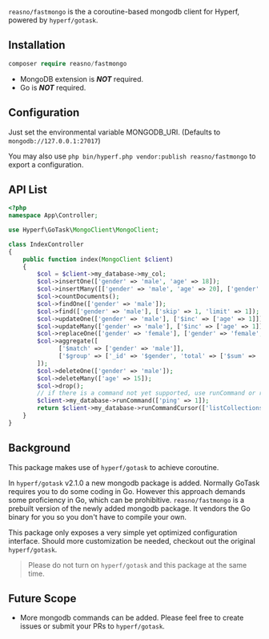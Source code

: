`reasno/fastmongo` is the a coroutine-based mongodb client for Hyperf, powered by `hyperf/gotask`.

## Installation

```php
composer require reasno/fastmongo
```

- MongoDB extension is ***NOT*** required. 
- Go is ***NOT*** required.

## Configuration

Just set the environmental variable MONGODB_URI. (Defaults to `mongodb://127.0.0.1:27017`)

You may also use `php bin/hyperf.php vendor:publish reasno/fastmongo` to export a configuration.

## API List

```php
<?php
namespace App\Controller;

use Hyperf\GoTask\MongoClient\MongoClient;

class IndexController
{
    public function index(MongoClient $client)
    {
        $col = $client->my_database->my_col;
        $col->insertOne(['gender' => 'male', 'age' => 18]);
        $col->insertMany([['gender' => 'male', 'age' => 20], ['gender' => 'female', 'age' => 18]]);
        $col->countDocuments();
        $col->findOne(['gender' => 'male']);
        $col->find(['gender' => 'male'], ['skip' => 1, 'limit' => 1]);
        $col->updateOne(['gender' => 'male'], ['$inc' => ['age' => 1]]);
        $col->updateMany(['gender' => 'male'], ['$inc' => ['age' => 1]]);
        $col->replaceOne(['gender' => 'female'], ['gender' => 'female', 'age' => 15]);
        $col->aggregate([
              ['$match' => ['gender' => 'male']],
              ['$group' => ['_id' => '$gender', 'total' => ['$sum' => '$age']]],
        ]);
        $col->deleteOne(['gender' => 'male']);
        $col->deleteMany(['age' => 15]);
        $col->drop();
        // if there is a command not yet supported, use runCommand or runCommandCursor.
        $client->my_database->runCommand(['ping' => 1]);
        return $client->my_database->runCommandCursor(['listCollections' => 1]); 
    }
}
```

## Background

This package makes use of `hyperf/gotask` to achieve coroutine.

In `hyperf/gotask` v2.1.0 a new mongodb package is added. Normally GoTask requires you to do some coding in Go. However this approach demands some proficiency in Go, which can be prohibitive. `reasno/fastmongo` is a prebuilt version of the newly added mongodb package. It vendors the Go binary for you so you don't have to compile your own.

This package only exposes a very simple yet optimized configuration interface. Should more customization be needed, checkout out the original `hyperf/gotask`. 

> Please do not turn on `hyperf/gotask` and this package at the same time.

## Future Scope
* More mongodb commands can be added. Please feel free to create issues or submit your PRs to `hyperf/gotask`.


